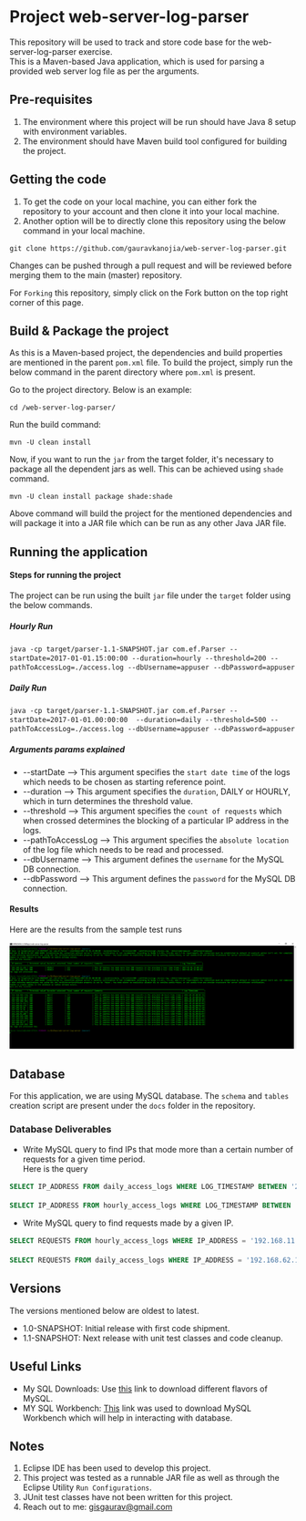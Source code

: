 # Project web-server-log-parser
This repository will be used to track and store code base for the web-server-log-parser exercise.<br/>
This is a Maven-based Java application, which is used for parsing a provided web server log file as per the arguments.

## Pre-requisites
1.  The environment where this project will be run should have Java 8 setup with environment variables.
2.  The environment should have Maven build tool configured for building the project.

## Getting the code
1.  To get the code on your local machine, you can either fork the repository to your account and then clone it into your local machine.
2.  Another option will be to directly clone this repository using the below command in your local machine.

```script
git clone https://github.com/gauravkanojia/web-server-log-parser.git
```

Changes can be pushed through a pull request and will be reviewed before merging them to the main (master) repository.

For `Forking` this repository, simply click on the Fork button on the top right corner of this page.


## Build & Package the project
As this is a Maven-based project, the dependencies and build properties are mentioned in the parent `pom.xml` file. To build the project, simply run the below command in the parent directory where `pom.xml` is present.

Go to the project directory. Below is an example:

```script
cd /web-server-log-parser/
```

Run the build command:
```script
mvn -U clean install
```

Now, if you want to run the `jar` from the target folder, it's necessary to package all the dependent jars as well. This can be achieved using `shade` command.
```script
mvn -U clean install package shade:shade
```
Above command will build the project for the mentioned dependencies and will package it into a JAR file which can be run as any other Java JAR file.

## Running the application
#### Steps for running the project
The project can be run using the built `jar` file under the `target` folder using the below commands.

##### Hourly Run
```script
java -cp target/parser-1.1-SNAPSHOT.jar com.ef.Parser --startDate=2017-01-01.15:00:00 --duration=hourly --threshold=200 --pathToAccessLog=./access.log --dbUsername=appuser --dbPassword=appuser
```

##### Daily Run
```script
java -cp target/parser-1.1-SNAPSHOT.jar com.ef.Parser --startDate=2017-01-01.00:00:00  --duration=daily --threshold=500 --pathToAccessLog=./access.log --dbUsername=appuser --dbPassword=appuser
```
##### Arguments params explained
*   --startDate --> This argument specifies the `start date time` of the logs which needs to be chosen as starting reference point.
*   --duration --> This argument specifies the `duration`, DAILY or HOURLY, which in turn determines the threshold value.
*   --threshold --> This argument specifies the `count of requests` which when crossed determines the blocking of a particular IP address in the logs.
*   --pathToAccessLog --> This argument specifies the `absolute location` of the log file which needs to be read and processed.
*   --dbUsername --> This argument defines the `username` for the MySQL DB connection.
*   --dbPassword --> This argument defines the `password` for the MySQL DB connection.

#### Results
Here are the results from the sample test runs

![Test_Run_Results](./docs/results.png?raw=true "Test Run Results")

## Database
For this application, we are using MySQL database. The `schema` and `tables` creation script are present under the `docs` folder in the repository.
### Database Deliverables
*   Write MySQL query to find IPs that mode more than a certain number of requests for a given time period.
<br>Here is the query</br>

```sql
SELECT IP_ADDRESS FROM daily_access_logs WHERE LOG_TIMESTAMP BETWEEN '2017-01-01.13:00:00' AND '2017-01-01.14:00:00' AND REQUESTS >= 100;

SELECT IP_ADDRESS FROM hourly_access_logs WHERE LOG_TIMESTAMP BETWEEN '2017-01-01.13:00:00' AND '2017-01-01.14:00:00' AND REQUESTS >= 200;
```

*   Write MySQL query to find requests made by a given IP.

```sql
SELECT REQUESTS FROM hourly_access_logs WHERE IP_ADDRESS = '192.168.11.231';

SELECT REQUESTS FROM daily_access_logs WHERE IP_ADDRESS = '192.168.62.176';
```
## Versions
The versions mentioned below are oldest to latest. <br/>
*   1.0-SNAPSHOT: Initial release with first code shipment.
*   1.1-SNAPSHOT: Next release with unit test classes and code cleanup.

## Useful Links
*   My SQL Downloads: Use [this](https://dev.mysql.com/downloads/) link to download different flavors of MySQL.  
*   MY SQL Workbench: [This](https://dev.mysql.com/downloads/workbench/) link was used to download MySQL Workbench which will help in interacting with database.

## Notes
1.  Eclipse IDE has been used to develop this project.
2.  This project was tested as a runnable JAR file as well as through the Eclipse Utility `Run Configurations`.
3.  JUnit test classes have not been written for this project.
4.  Reach out to me: gisgaurav@gmail.com
